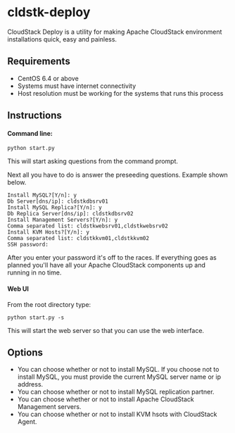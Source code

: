 cldstk-deploy
=============

CloudStack Deploy is a utility for making Apache CloudStack environment installations quick, easy and painless.

## Requirements

- CentOS 6.4 or above
- Systems must have internet connectivity
- Host resolution must be working for the systems that runs this process

## Instructions

#### Command line:

    python start.py
    
This will start asking questions from the command prompt.

Next all you have to do is answer the preseeding questions. Example shown below.

    Install MySQL?[Y/n]: y
    Db Server[dns/ip]: cldstkdbsrv01
    Install MySQL Replica?[Y/n]: y
    Db Replica Server[dns/ip]: cldstkdbsrv02
    Install Management Servers?[Y/n]: y
    Comma separated list: cldstkwebsrv01,cldstkwebsrv02 
    Install KVM Hosts?[Y/n]: y
    Comma separated list: cldstkkvm01,cldstkkvm02
    SSH password:
    
After you enter your password it's off to the races. If everything goes as planned you'll have all your Apache CloudStack components up and running in no time.

#### Web UI

From the root directory type:

    python start.py -s

This will start the web server so that you can use the web interface.


## Options

- You can choose whether or not to install MySQL. If you choose not to install MySQL, you must provide the current MySQL server name or ip address.
- You can choose whether or not to install MySQL replication partner.
- You can choose whether or not to install Apache CloudStack Management servers.
- You can choose whether or not to install KVM hsots with CloudStack Agent.


